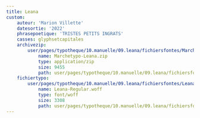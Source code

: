 ```yaml
---
title: Leana
custom:
    auteur: 'Marion Villette'
    datesortie: '2022'
    phrasepoetique: 'TRISTES PETITS INGRATS'
    casses: glyphsetcapitales
    archivezip:
        user/pages/typotheque/10.manuelle/09.leana/fichiersfontes/Marchetypo-Leana.zip:
            name: Marchetypo-Leana.zip
            type: application/zip
            size: 9455
            path: user/pages/typotheque/10.manuelle/09.leana/fichiersfontes/Marchetypo-Leana.zip
    fichiertypo:
        user/pages/typotheque/10.manuelle/09.leana/fichiersfontes/Leana-Regular.woff:
            name: Leana-Regular.woff
            type: font/woff
            size: 3308
            path: user/pages/typotheque/10.manuelle/09.leana/fichiersfontes/Leana-Regular.woff
---
```



